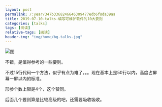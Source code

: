 ```yaml
---
layout: post
permalink: /:year/347b3368246646309477edb6f8da39aa
title: 2019-07-10-talks-编写可维护软件的10大要则
categories: [talks]
tags: [阅读]
relative-tags: [阅读]
header-img: "img/home/bg-talks.jpg"
---
```


![图](http://image.linxingyang.net/image/T-talks/image/2019/books/dmbx.png)

不错，是值得参考的一些要则。

不过15行代码一个方法，似乎有点为难了。。。现在基本上是50行以内，高度占屏幕一屏以内的标准。

形参个数上限是4个，这个赞同。

后面几个要则算是比较高级的吧，还需要吸收吸收。

